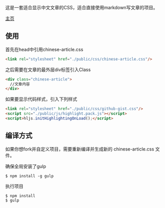 这是一套适合显示中文文章的CSS，适合直接使用markdown写文章的项目。

[主页](https://xugy0926.github.io/chinese-markdown-css/)

## 使用

首先在head中引用chinese-article.css

```html
<link rel="stylesheet" href="./public/css/chinese-article.css"/> 
```

之后需要在文章的最外层div标签引入Class

```Html
<div class="chinese-article">
  //文章内容
</div>
```

如果要显示代码样式，引入下列样式

```Html
<link rel="stylesheet" href="./public/css/github-gist.css"/>
<script src="./public/js/highlight.pack.js"></script>
<script>hljs.initHighlightingOnLoad();</script>
```

## 编译方式

如果你想fork并自定义项目，需要重新编译并生成新的 chinese-article.css 文件。

确保全局安装了gulp
```Sh
$ npm install -g gulp
```

执行项目
```Sh
$ npm install
$ gulp
```
